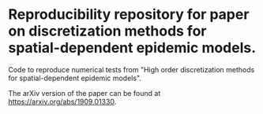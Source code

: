 # Reproducibility repository for paper on discretization methods for spatial-dependent epidemic models.

Code to reproduce numerical tests from "High order discretization methods for spatial-dependent epidemic models".

The arXiv version of the paper can be found at https://arxiv.org/abs/1909.01330.
